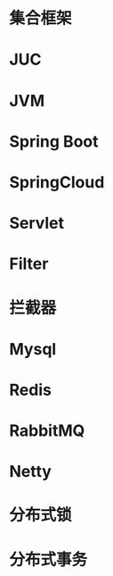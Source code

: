 # 						集合框架     

# 						JUC

# 						JVM

# 						Spring Boot

# 						SpringCloud

# 						Servlet

# 						Filter

# 						拦截器

# 						Mysql

# 						Redis

# 						RabbitMQ

# 						Netty

# 						分布式锁

# 						分布式事务